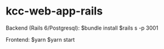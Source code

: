 # kcc-web-app-rails

Backend (Rails 6/Postgresql):
$bundle install
$rails s -p 3001

Frontend:
$yarn
$yarn start
